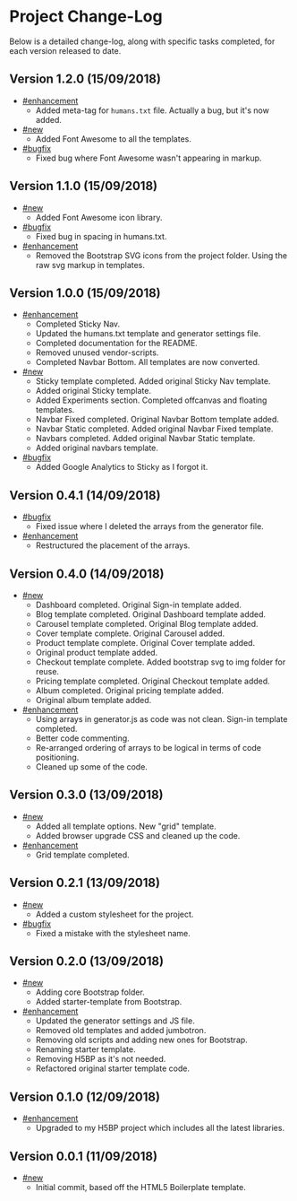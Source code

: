 # Project Change-Log

Below is a detailed change-log, along with specific tasks completed, for each
version released to date.

## Version 1.2.0 (15/09/2018)

- [#enhancement](#enhancement)
    - Added meta-tag for `humans.txt` file. Actually a bug, but it's now added.
- [#new](#new)
    - Added Font Awesome to all the templates.
- [#bugfix](#bugfix)
    - Fixed bug where Font Awesome wasn't appearing in markup.

## Version 1.1.0 (15/09/2018)

- [#new](#new)
    - Added Font Awesome icon library.
- [#bugfix](#bugfix)
    - Fixed bug in spacing in humans.txt.
- [#enhancement](#enhancement)
    - Removed the Bootstrap SVG icons from the project folder. Using the raw svg
      markup in templates.

## Version 1.0.0 (15/09/2018)

- [#enhancement](#enhancement)
    - Completed Sticky Nav.
    - Updated the humans.txt template and generator settings file.
    - Completed documentation for the README.
    - Removed unused vendor-scripts.
    - Completed Navbar Bottom. All templates are now converted.
- [#new](#new)
    - Sticky template completed. Added original Sticky Nav template.
    - Added original Sticky template.
    - Added Experiments section. Completed offcanvas and floating templates.
    - Navbar Fixed completed. Original Navbar Bottom template added.
    - Navbar Static completed. Added original Navbar Fixed template.
    - Navbars completed. Added original Navbar Static template.
    - Added original navbars template.
- [#bugfix](#bugfix)
    - Added Google Analytics to Sticky as I forgot it.

## Version 0.4.1 (14/09/2018)

- [#bugfix](#bugfix)
    - Fixed issue where I deleted the arrays from the generator file.
- [#enhancement](#enhancement)
    - Restructured the placement of the arrays.

## Version 0.4.0 (14/09/2018)

- [#new](#new)
    - Dashboard completed. Original Sign-in template added.
    - Blog template completed. Original Dashboard template added.
    - Carousel template completed. Original Blog template added.
    - Cover template complete. Original Carousel added.
    - Product template complete. Original Cover template added.
    - Original product template added.
    - Checkout template complete. Added bootstrap svg to img folder for reuse.
    - Pricing template completed. Original Checkout template added.
    - Album completed. Original pricing template added.
    - Original album template added.
- [#enhancement](#enhancement)
    - Using arrays in generator.js as code was not clean. Sign-in template completed.
    - Better code commenting.
    - Re-arranged ordering of arrays to be logical in terms of code positioning.
    - Cleaned up some of the code.

## Version 0.3.0 (13/09/2018)

- [#new](#new)
    - Added all template options. New "grid" template.
    - Added browser upgrade CSS and cleaned up the code.
- [#enhancement](#enhancement)
    - Grid template completed.

## Version 0.2.1 (13/09/2018)

- [#new](#new)
    - Added a custom stylesheet for the project.
- [#bugfix](#bugfix)
    - Fixed a mistake with the stylesheet name.

## Version 0.2.0 (13/09/2018)

- [#new](#new)
    - Adding core Bootstrap folder.
    - Added starter-template from Bootstrap.
- [#enhancement](#enhancement)
    - Updated the generator settings and JS file.
    - Removed old templates and added jumbotron.
    - Removing old scripts and adding new ones for Bootstrap.
    - Renaming starter template.
    - Removing H5BP as it's not needed.
    - Refactored original starter template code.

## Version 0.1.0 (12/09/2018)

- [#enhancement](#enhancement)
    - Upgraded to my H5BP project which includes all the latest libraries.

## Version 0.0.1 (11/09/2018)

- [#new](#new)
    - Initial commit, based off the HTML5 Boilerplate template.
